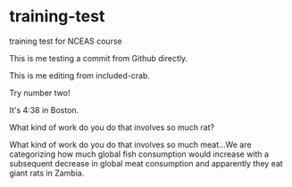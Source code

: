 # training-test
training test for NCEAS course

This is me testing a commit from Github directly.

This is me editing from included-crab.


Try number two!

It's 4:38 in Boston. 

What kind of work do you do that involves so much rat?


What kind of work do you do that involves so much meat...We are categorizing how much global fish consumption would increase with a subsequent decrease in global meat consumption and apparently they eat giant rats in Zambia.

